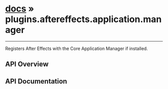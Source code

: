 # [docs](index.md) » plugins.aftereffects.application.manager
---

Registers After Effects with the Core Application Manager if installed.

## API Overview

## API Documentation

